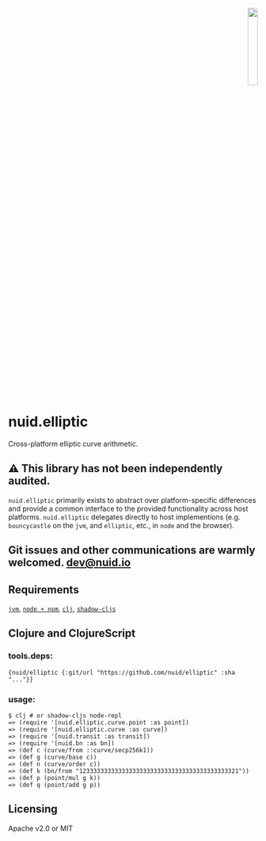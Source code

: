 <p align="right"><a href="https://nuid.io"><img src="https://nuid.io/svg/logo.svg" width="20%"></a></p>

# nuid.elliptic

Cross-platform elliptic curve arithmetic.

## ⚠️  This library has not been independently audited.

`nuid.elliptic` primarily exists to abstract over platform-specific differences and provide a common interface to the provided functionality across host platforms. `nuid.elliptic` delegates directly to host implementions (e.g. `bouncycastle` on the `jvm`, and `elliptic`, etc., in `node` and the browser).

## Git issues and other communications are warmly welcomed. [dev@nuid.io](mailto:dev@nuid.io)

## Requirements

[`jvm`](https://www.java.com/en/download/), [`node + npm`](https://nodejs.org/en/download/), [`clj`](https://clojure.org/guides/getting_started), [`shadow-cljs`](https://shadow-cljs.github.io/docs/UsersGuide.html#_installation)

## Clojure and ClojureScript

### tools.deps:

`{nuid/elliptic {:git/url "https://github.com/nuid/elliptic" :sha "..."}}`

### usage:

```
$ clj # or shadow-cljs node-repl
=> (require '[nuid.elliptic.curve.point :as point])
=> (require '[nuid.elliptic.curve :as curve])
=> (require '[nuid.transit :as transit])
=> (require '[nuid.bn :as bn])
=> (def c (curve/from ::curve/secp256k1))
=> (def g (curve/base c))
=> (def n (curve/order c))
=> (def k (bn/from "123333333333333333333333333333333333333333321"))
=> (def p (point/mul g k))
=> (def q (point/add g p))
```

## Licensing

Apache v2.0 or MIT
